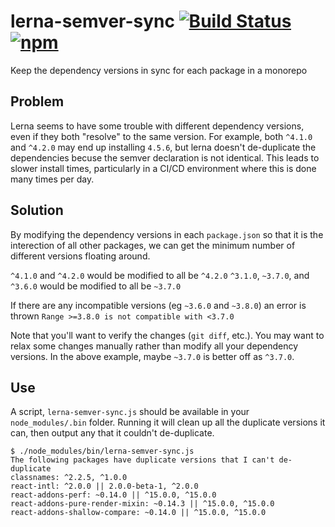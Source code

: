 # lerna-semver-sync [![Build Status](https://travis-ci.org/snyamathi/lerna-semver-sync.svg?branch=master)](https://travis-ci.org/snyamathi/lerna-semver-sync) [![npm](https://img.shields.io/npm/v/lerna-semver-sync.svg)](https://www.npmjs.com/package/lerna-semver-sync)
Keep the dependency versions in sync for each package in a monorepo

## Problem
Lerna seems to have some trouble with different dependency versions, even if they both "resolve" to the same version.  For example, both `^4.1.0` and `^4.2.0` may end up installing `4.5.6`, but lerna doesn't de-duplicate the dependencies becuse the semver declaration is not identical.  This leads to slower install times, particularly in a CI/CD environment where this is done many times per day.

## Solution
By modifying the dependency versions in each `package.json` so that it is the interection of all other packages, we can get the minimum number of different versions floating around.

`^4.1.0` and `^4.2.0` would be modified to all be `^4.2.0`
`^3.1.0`, `~3.7.0`, and `^3.6.0` would be modified to all be `~3.7.0`

If there are any incompatible versions (eg `~3.6.0` and `~3.8.0`) an error is thrown `Range >=3.8.0 is not compatible with <3.7.0`

Note that you'll want to verify the changes (`git diff`, etc.).  You may want to relax some changes manually rather than modify all your dependency versions.  In the above example, maybe `~3.7.0` is better off as `^3.7.0`.

## Use

A script, `lerna-semver-sync.js` should be available in your `node_modules/.bin` folder.  Running it will clean up all the duplicate versions it can, then output any that it couldn't de-duplicate.

```
$ ./node_modules/bin/lerna-semver-sync.js
The following packages have duplicate versions that I can't de-duplicate
classnames: ^2.2.5, ^1.0.0
react-intl: ^2.0.0 || 2.0.0-beta-1, ^2.0.0
react-addons-perf: ~0.14.0 || ^15.0.0, ^15.0.0
react-addons-pure-render-mixin: ~0.14.3 || ^15.0.0, ^15.0.0
react-addons-shallow-compare: ~0.14.0 || ^15.0.0, ^15.0.0
```
